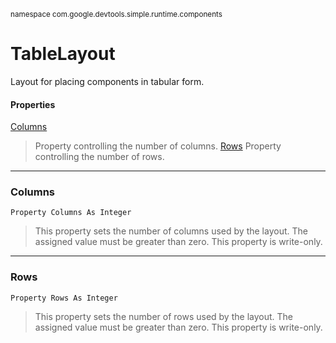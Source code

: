 <sub>namespace com.google.devtools.simple.runtime.components</sub>
# TableLayout #

Layout for placing components in tabular form.

#### Properties ####
[Columns](ReferenceComponentTableLayout#Columns.md)
> Property controlling the number of columns.
[Rows](ReferenceComponentTableLayout#Rows.md)
> Property controlling the number of rows.


---

### Columns ###

```
Property Columns As Integer
```

> This property sets the number of columns used by the layout. The assigned value must be greater than zero.
> This property is write-only.

---

### Rows ###

```
Property Rows As Integer
```

> This property sets the number of rows used by the layout. The assigned value must be greater than zero.
> This property is write-only.